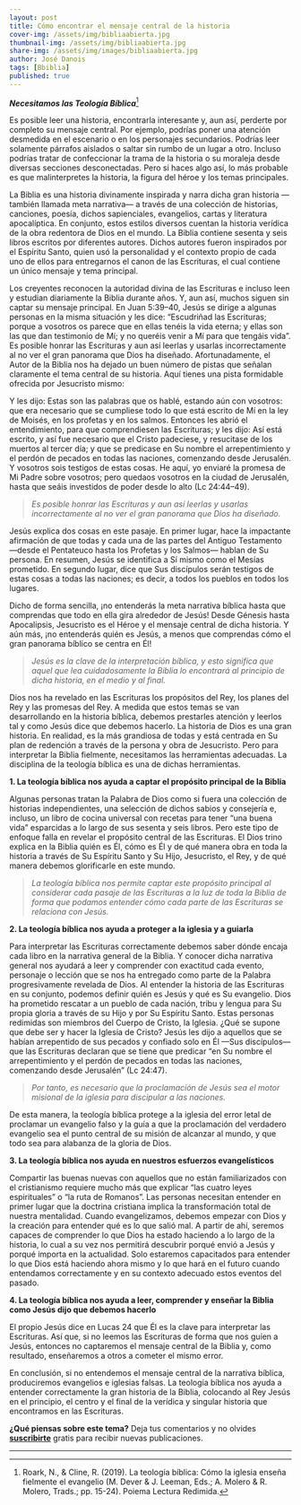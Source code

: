 ```yaml
---
layout: post
title: Cómo encontrar el mensaje central de la historia
cover-img: /assets/img/bibliaabierta.jpg
thumbnail-img: /assets/img/bibliaabierta.jpg
share-img: /assets/img/images/bibliaabierta.jpg
author: José Danois
tags: [Bbiblia]
published: true
---
```

**_Necesitamos las Teología Bíblica_**[^1]

Es posible leer una historia, encontrarla interesante y, aun así, perderte por completo su mensaje central. Por ejemplo, podrías poner una atención desmedida en el escenario o en los personajes secundarios. Podrías leer solamente párrafos aislados o saltar sin rumbo de un lugar a otro. Incluso podrías tratar de confeccionar la trama de la historia o su moraleja desde diversas secciones desconectadas. Pero si haces algo así, lo más probable es que malinterpretes la historia, la figura del héroe y los temas principales.

La Biblia es una historia divinamente inspirada y narra dicha gran historia —también llamada meta narrativa— a través de una colección de historias, canciones, poesía, dichos sapienciales, evangelios, cartas y literatura apocalíptica. En conjunto, estos estilos diversos cuentan la historia verídica de la obra redentora de Dios en el mundo. La Biblia contiene sesenta y seis libros escritos por diferentes autores. Dichos autores fueron inspirados por el Espíritu Santo, quien usó la personalidad y el contexto propio de cada uno de ellos para entregarnos el canon de las Escrituras, el cual contiene un único mensaje y tema principal.

Los creyentes reconocen la autoridad divina de las Escrituras e incluso leen y estudian diariamente la Biblia durante años. Y, aun así, muchos siguen sin captar su mensaje principal. En Juan 5:39–40, Jesús se dirige a algunas personas en la misma situación y les dice: “Escudriñad las Escrituras; porque a vosotros os parece que en ellas tenéis la vida eterna; y ellas son las que dan testimonio de Mí; y no queréis venir a Mí para que tengáis vida”. Es posible honrar las Escrituras y aun así leerlas y usarlas incorrectamente al no ver el gran panorama que Dios ha diseñado. Afortunadamente, el Autor de la Biblia nos ha dejado un buen número de pistas que señalan claramente el tema central de su historia. Aquí tienes una pista formidable ofrecida por Jesucristo mismo:

Y les dijo: Estas son las palabras que os hablé, estando aún con vosotros: que era necesario que se cumpliese todo lo que está escrito de Mí en la ley de Moisés, en los profetas y en los salmos. Entonces les abrió el entendimiento, para que comprendiesen las Escrituras; y les dijo: Así está escrito, y así fue necesario que el Cristo padeciese, y resucitase de los muertos al tercer día; y que se predicase en Su nombre el arrepentimiento y el perdón de pecados en todas las naciones, comenzando desde Jerusalén. Y vosotros sois testigos de estas cosas. He aquí, yo enviaré la promesa de Mi Padre sobre vosotros; pero quedaos vosotros en la ciudad de Jerusalén, hasta que seáis investidos de poder desde lo alto (Lc 24:44–49).

> _Es posible honrar las Escrituras y aun así leerlas y usarlas incorrectamente al no ver el gran panorama que Dios ha diseñado._

Jesús explica dos cosas en este pasaje. En primer lugar, hace la impactante afirmación de que todas y cada una de las partes del Antiguo Testamento —desde el Pentateuco hasta los Profetas y los Salmos— hablan de Su persona. En resumen, Jesús se identifica a Sí mismo como el Mesías prometido. En segundo lugar, dice que Sus discípulos serán testigos de estas cosas a todas las naciones; es decir, a todos los pueblos en todos los lugares.

Dicho de forma sencilla, ¡no entenderás la meta narrativa bíblica hasta que comprendas que todo en ella gira alrededor de Jesús! Desde Génesis hasta Apocalipsis, Jesucristo es el Héroe y el mensaje central de dicha historia. Y aún más, ¡no entenderás quién es Jesús, a menos que comprendas cómo el gran panorama bíblico se centra en Él!

> _Jesús es la clave de la interpretación bíblica, y esto significa que aquel que lea cuidadosamente la Biblia lo encontrará al principio de dicha historia, en el medio y al final._

Dios nos ha revelado en las Escrituras los propósitos del Rey, los planes del Rey y las promesas del Rey. A medida que estos temas se van desarrollando en la historia bíblica, debemos prestarles atención y leerlos tal y como Jesús dice que debemos hacerlo. La historia de Dios es una gran historia. En realidad, es la más grandiosa de todas y está centrada en Su plan de redención a través de la persona y obra de Jesucristo. Pero para interpretar la Biblia fielmente, necesitamos las herramientas adecuadas. La disciplina de la teología bíblica es una de dichas herramientas.

**1. La teología bíblica nos ayuda a captar el propósito principal de la Biblia**

Algunas personas tratan la Palabra de Dios como si fuera una colección de historias independientes, una selección de dichos sabios y consejería e, incluso, un libro de cocina universal con recetas para tener “una buena vida” esparcidas a lo largo de sus sesenta y seis libros. Pero este tipo de enfoque falla en revelar el propósito central de las Escrituras. El Dios trino explica en la Biblia quién es Él, cómo es Él y de qué manera obra en toda la historia a través de Su Espíritu Santo y Su Hijo, Jesucristo, el Rey, y de qué manera debemos glorificarle en este mundo.

> _La teología bíblica nos permite captar este propósito principal al considerar cada pasaje de las Escrituras a la luz de toda la Biblia de forma que podamos entender cómo cada parte de las Escrituras se relaciona con Jesús._

**2. La teología bíblica nos ayuda a proteger a la iglesia y a guiarla**

Para interpretar las Escrituras correctamente debemos saber dónde encaja cada libro en la narrativa general de la Biblia. Y conocer dicha narrativa general nos ayudará a leer y comprender con exactitud cada evento, personaje o lección que se nos ha entregado como parte de la Palabra progresivamente revelada de Dios. Al entender la historia de las Escrituras en su conjunto, podemos definir quién es Jesús y qué es Su evangelio. Dios ha prometido rescatar a un pueblo de cada nación, tribu y lengua para Su propia gloria a través de su Hijo y por Su Espíritu Santo. Estas personas redimidas son miembros del Cuerpo de Cristo, la Iglesia. ¿Qué se supone que debe ser y hacer la Iglesia de Cristo? Jesús les dijo a aquellos que se habían arrepentido de sus pecados y confiado solo en Él —Sus discípulos— que las Escrituras declaran que se tiene que predicar “en Su nombre el arrepentimiento y el perdón de pecados en todas las naciones, comenzando desde Jerusalén” (Lc 24:47).

> _Por tanto, es necesario que la proclamación de Jesús sea el motor misional de la iglesia para discipular a las naciones._

De esta manera, la teología bíblica protege a la iglesia del error letal de proclamar un evangelio falso y la guía a que la proclamación del verdadero evangelio sea el punto central de su misión de alcanzar al mundo, y que todo sea para alabanza de la gloria de Dios.

**3. La teología bíblica nos ayuda en nuestros esfuerzos evangelísticos**

Compartir las buenas nuevas con aquellos que no están familiarizados con el cristianismo requiere mucho más que explicar “las cuatro leyes espirituales” o “la ruta de Romanos”. Las personas necesitan entender en primer lugar que la doctrina cristiana implica la transformación total de nuestra mentalidad. Cuando evangelizamos, debemos empezar con Dios y la creación para entender qué es lo que salió mal. A partir de ahí, seremos capaces de comprender lo que Dios ha estado haciendo a lo largo de la historia, lo cual a su vez nos permitirá descubrir porqué envió a Jesús y porqué importa en la actualidad. Solo estaremos capacitados para entender lo que Dios está haciendo ahora mismo y lo que hará en el futuro cuando entendamos correctamente y en su contexto adecuado estos eventos del pasado.

**4. La teología bíblica nos ayuda a leer, comprender y enseñar la Biblia como Jesús dijo que debemos hacerlo**

El propio Jesús dice en Lucas 24 que Él es la clave para interpretar las Escrituras. Así que, si no leemos las Escrituras de forma que nos guíen a Jesús, entonces no captaremos el mensaje central de la Biblia y, como resultado, enseñaremos a otros a cometer el mismo error.

En conclusión, si no entendemos el mensaje central de la narrativa bíblica, produciremos evangelios e iglesias falsas. La teología bíblica nos ayuda a entender correctamente la gran historia de la Biblia, colocando al Rey Jesús en el principio, el centro y el final de la verídica y singular historia que encontramos en las Escrituras.

**¿Qué piensas sobre este tema?** Deja tus comentarios y no olvides **[suscribirte](https://www.feedio.co/@jdanois)** gratis para recibir nuevas publicaciones.

___

[^1]: Roark, N., & Cline, R. (2019). La teología bíblica: Cómo la iglesia enseña fielmente el evangelio (M. Dever & J. Leeman, Eds.; A. Molero & R. Molero, Trads.; pp. 15-24). Poiema Lectura Redimida.
<!--stackedit_data:
eyJoaXN0b3J5IjpbLTM5NzMzNzk1N119
-->
